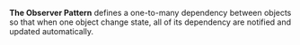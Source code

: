 **The Observer Pattern** defines a one-to-many dependency between objects so that when one object change state, all of its dependency are notified and updated automatically.
